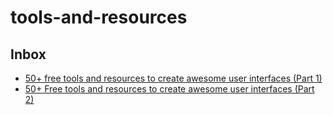 # tools-and-resources

## Inbox

* [50+ free tools and resources to create awesome user interfaces (Part 1)](https://dev.to/davidepacilio/50-free-tools-and-resources-to-create-awesome-user-interfaces-1c1b)
* [50+ Free tools and resources to create awesome user interfaces (Part 2)](https://dev.to/cruip/50-free-tools-and-resources-to-create-awesome-user-interfaces-part-2-2l02)
